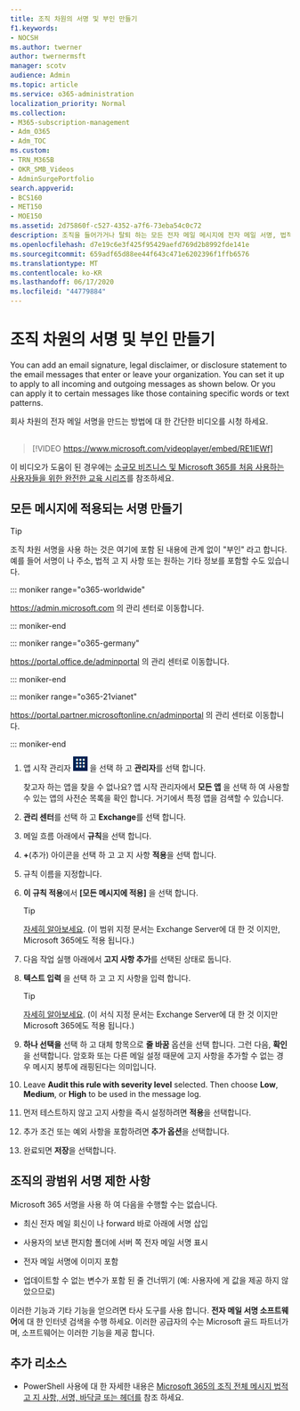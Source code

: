 ```yaml
---
title: 조직 차원의 서명 및 부인 만들기
f1.keywords:
- NOCSH
ms.author: twerner
author: twernermsft
manager: scotv
audience: Admin
ms.topic: article
ms.service: o365-administration
localization_priority: Normal
ms.collection:
- M365-subscription-management
- Adm_O365
- Adm_TOC
ms.custom:
- TRN_M365B
- OKR_SMB_Videos
- AdminSurgePortfolio
search.appverid:
- BCS160
- MET150
- MOE150
ms.assetid: 2d75860f-c527-4352-a7f6-73eba54c0c72
description: 조직을 들어가거나 탈퇴 하는 모든 전자 메일 메시지에 전자 메일 서명, 법적 고 지 사항 또는 공개 설명을 추가 하는 방법을 알아봅니다.
ms.openlocfilehash: d7e19c6e3f425f95429aefd769d2b8992fde141e
ms.sourcegitcommit: 659adf65d88ee44f643c471e6202396f1ffb6576
ms.translationtype: MT
ms.contentlocale: ko-KR
ms.lasthandoff: 06/17/2020
ms.locfileid: "44779884"
---
```

# <a name="create-organization-wide-signatures-and-disclaimers"></a>조직 차원의 서명 및 부인 만들기

 You can add an email signature, legal disclaimer, or disclosure statement to the email messages that enter or leave your organization. You can set it up to apply to all incoming and outgoing messages as shown below. Or you can apply it to certain messages like those containing specific words or text patterns.

 회사 차원의 전자 메일 서명을 만드는 방법에 대 한 간단한 비디오를 시청 하세요. <br><br>
  
> [!VIDEO https://www.microsoft.com/videoplayer/embed/RE1IEWf] 

이 비디오가 도움이 된 경우에는 [소규모 비즈니스 및 Microsoft 365를 처음 사용하는 사용자들을 위한 완전한 교육 시리즈](https://support.microsoft.com/office/6ab4bbcd-79cf-4000-a0bd-d42ce4d12816)를 참조하세요.

## <a name="create-a-signature-that-applies-to-all-messages"></a>모든 메시지에 적용되는 서명 만들기

> [!TIP]
> 조직 차원 서명을 사용 하는 것은 여기에 포함 된 내용에 관계 없이 "부인" 라고 합니다. 예를 들어 서명이 나 주소, 법적 고 지 사항 또는 원하는 기타 정보를 포함할 수도 있습니다.
    
::: moniker range="o365-worldwide"

<a href="https://go.microsoft.com/fwlink/p/?linkid=2024339" target="_blank">https://admin.microsoft.com</a> 의 관리 센터로 이동합니다.

::: moniker-end

::: moniker range="o365-germany"

<a href="https://go.microsoft.com/fwlink/p/?linkid=848041" target="_blank">https://portal.office.de/adminportal</a> 의 관리 센터로 이동합니다.

::: moniker-end

::: moniker range="o365-21vianet"

<a href="https://go.microsoft.com/fwlink/p/?linkid=850627" target="_blank">https://portal.partner.microsoftonline.cn/adminportal</a> 의 관리 센터로 이동합니다.

::: moniker-end

1. 앱 시작 관리자 ![ 앱 시작 관리자 아이콘 ](../../media/7502f4ec-3c9a-435d-a7b4-b9cda85189a7.png) 을 선택 하 고 **관리자**를 선택 합니다.
   
    찾고자 하는 앱을 찾을 수 없나요? 앱 시작 관리자에서 **모든 앱** 을 선택 하 여 사용할 수 있는 앱의 사전순 목록을 확인 합니다. 거기에서 특정 앱을 검색할 수 있습니다. 
    
2. **관리 센터**를 선택 하 고 **Exchange**를 선택 합니다.
    
3. 메일 흐름 아래에서 **규칙**을 선택 합니다.
    
4. **+**(추가) 아이콘을 선택 하 고 고 지 사항 **적용**을 선택 합니다.
    
5. 규칙 이름을 지정합니다.
    
6. **이 규칙 적용**에서 **[모든 메시지에 적용]** 을 선택 합니다.
    
    > [!TIP]
    > [자세히 알아보세요](https://docs.microsoft.com/Exchange/policy-and-compliance/mail-flow-rules/signatures#Scoping). (이 범위 지정 문서는 Exchange Server에 대 한 것 이지만, Microsoft 365에도 적용 됩니다.) 
  
7. 다음 작업 실행 아래에서 **고지 사항 추가**를 선택된 상태로 둡니다. 
    
8.  **텍스트 입력** 을 선택 하 고 고 지 사항을 입력 합니다. 
    
    > [!TIP]
    > [자세히 알아보세요](https://docs.microsoft.com/Exchange/policy-and-compliance/mail-flow-rules/signatures#FormatDisclaimer). (이 서식 지정 문서는 Exchange Server에 대 한 것 이지만 Microsoft 365에도 적용 됩니다.) 

9. **하나 선택을** 선택 하 고 대체 항목으로 **줄 바꿈** 옵션을 선택 합니다. 그런 다음, **확인**을 선택합니다. 암호화 또는 다른 메일 설정 때문에 고지 사항을 추가할 수 없는 경우 메시지 봉투에 래핑된다는 의미입니다.
    
10. Leave **Audit this rule with severity level** selected. Then choose **Low**, **Medium**, or **High** to be used in the message log. 
    
11. 먼저 테스트하지 않고 고지 사항을 즉시 설정하려면 **적용**을 선택합니다. 
    
12. 추가 조건 또는 예외 사항을 포함하려면 **추가 옵션**을 선택합니다. 
    
13. 완료되면 **저장**을 선택합니다. 
    
## <a name="limitations-of-organization-wide-signatures"></a>조직의 광범위 서명 제한 사항

Microsoft 365 서명을 사용 하 여 다음을 수행할 수는 없습니다.
  
- 최신 전자 메일 회신이 나 forward 바로 아래에 서명 삽입
    
- 사용자의 보낸 편지함 폴더에 서버 쪽 전자 메일 서명 표시
    
- 전자 메일 서명에 이미지 포함
    
- 업데이트할 수 없는 변수가 포함 된 줄 건너뛰기 (예: 사용자에 게 값을 제공 하지 않았으므로)
    
이러한 기능과 기타 기능을 얻으려면 타사 도구를 사용 합니다. **전자 메일 서명 소프트웨어**에 대 한 인터넷 검색을 수행 하세요. 이러한 공급자의 수는 Microsoft 골드 파트너가 며, 소프트웨어는 이러한 기능을 제공 합니다. 
  
## <a name="more-resources"></a>추가 리소스

- PowerShell 사용에 대 한 자세한 내용은 [Microsoft 365의 조직 전체 메시지 법적 고 지 사항, 서명, 바닥글 또는 헤더를](https://docs.microsoft.com/exchange/security-and-compliance/mail-flow-rules/disclaimers-signatures-footers-or-headers) 참조 하세요. 
    

